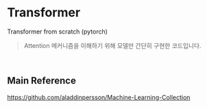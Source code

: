 # Transformer
Transformer from scratch (pytorch)

> Attention 메커니즘을 이해하기 위해 모델만 간단히 구현한 코드입니다.


<br>




## Main Reference

https://github.com/aladdinpersson/Machine-Learning-Collection
